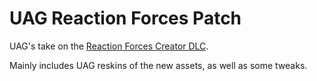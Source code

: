 # UAG Reaction Forces Patch

UAG's take on the [Reaction Forces Creator DLC](https://store.steampowered.com/app/2647760/Arma_3_Creator_DLC_Reaction_Forces/).

Mainly includes UAG reskins of the new assets, as well as some tweaks.
